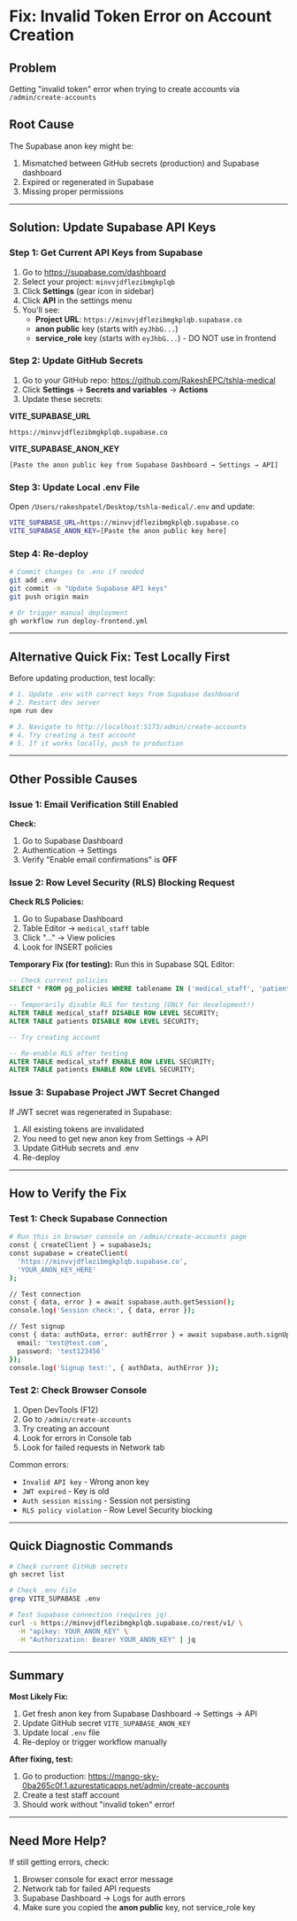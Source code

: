 # Fix: Invalid Token Error on Account Creation

## Problem
Getting "invalid token" error when trying to create accounts via `/admin/create-accounts`

## Root Cause
The Supabase anon key might be:
1. Mismatched between GitHub secrets (production) and Supabase dashboard
2. Expired or regenerated in Supabase
3. Missing proper permissions

---

## Solution: Update Supabase API Keys

### Step 1: Get Current API Keys from Supabase

1. Go to https://supabase.com/dashboard
2. Select your project: `minvvjdflezibmgkplqb`
3. Click **Settings** (gear icon in sidebar)
4. Click **API** in the settings menu
5. You'll see:
   - **Project URL**: `https://minvvjdflezibmgkplqb.supabase.co`
   - **anon public** key (starts with `eyJhbG...`)
   - **service_role** key (starts with `eyJhbG...`) - DO NOT use in frontend

### Step 2: Update GitHub Secrets

1. Go to your GitHub repo: https://github.com/RakeshEPC/tshla-medical
2. Click **Settings** → **Secrets and variables** → **Actions**
3. Update these secrets:

**VITE_SUPABASE_URL**
```
https://minvvjdflezibmgkplqb.supabase.co
```

**VITE_SUPABASE_ANON_KEY**
```
[Paste the anon public key from Supabase Dashboard → Settings → API]
```

### Step 3: Update Local .env File

Open `/Users/rakeshpatel/Desktop/tshla-medical/.env` and update:

```bash
VITE_SUPABASE_URL=https://minvvjdflezibmgkplqb.supabase.co
VITE_SUPABASE_ANON_KEY=[Paste the anon public key here]
```

### Step 4: Re-deploy

```bash
# Commit changes to .env if needed
git add .env
git commit -m "Update Supabase API keys"
git push origin main

# Or trigger manual deployment
gh workflow run deploy-frontend.yml
```

---

## Alternative Quick Fix: Test Locally First

Before updating production, test locally:

```bash
# 1. Update .env with correct keys from Supabase dashboard
# 2. Restart dev server
npm run dev

# 3. Navigate to http://localhost:5173/admin/create-accounts
# 4. Try creating a test account
# 5. If it works locally, push to production
```

---

## Other Possible Causes

### Issue 1: Email Verification Still Enabled

**Check:**
1. Go to Supabase Dashboard
2. Authentication → Settings
3. Verify "Enable email confirmations" is **OFF**

### Issue 2: Row Level Security (RLS) Blocking Request

**Check RLS Policies:**
1. Go to Supabase Dashboard
2. Table Editor → `medical_staff` table
3. Click "..." → View policies
4. Look for INSERT policies

**Temporary Fix (for testing):**
Run this in Supabase SQL Editor:

```sql
-- Check current policies
SELECT * FROM pg_policies WHERE tablename IN ('medical_staff', 'patients');

-- Temporarily disable RLS for testing (ONLY for development!)
ALTER TABLE medical_staff DISABLE ROW LEVEL SECURITY;
ALTER TABLE patients DISABLE ROW LEVEL SECURITY;

-- Try creating account

-- Re-enable RLS after testing
ALTER TABLE medical_staff ENABLE ROW LEVEL SECURITY;
ALTER TABLE patients ENABLE ROW LEVEL SECURITY;
```

### Issue 3: Supabase Project JWT Secret Changed

If JWT secret was regenerated in Supabase:
1. All existing tokens are invalidated
2. You need to get new anon key from Settings → API
3. Update GitHub secrets and .env
4. Re-deploy

---

## How to Verify the Fix

### Test 1: Check Supabase Connection
```bash
# Run this in browser console on /admin/create-accounts page
const { createClient } = supabaseJs;
const supabase = createClient(
  'https://minvvjdflezibmgkplqb.supabase.co',
  'YOUR_ANON_KEY_HERE'
);

// Test connection
const { data, error } = await supabase.auth.getSession();
console.log('Session check:', { data, error });

// Test signup
const { data: authData, error: authError } = await supabase.auth.signUp({
  email: 'test@test.com',
  password: 'test123456'
});
console.log('Signup test:', { authData, authError });
```

### Test 2: Check Browser Console
1. Open DevTools (F12)
2. Go to `/admin/create-accounts`
3. Try creating an account
4. Look for errors in Console tab
5. Look for failed requests in Network tab

Common errors:
- `Invalid API key` - Wrong anon key
- `JWT expired` - Key is old
- `Auth session missing` - Session not persisting
- `RLS policy violation` - Row Level Security blocking

---

## Quick Diagnostic Commands

```bash
# Check current GitHub secrets
gh secret list

# Check .env file
grep VITE_SUPABASE .env

# Test Supabase connection (requires jq)
curl -s https://minvvjdflezibmgkplqb.supabase.co/rest/v1/ \
  -H "apikey: YOUR_ANON_KEY" \
  -H "Authorization: Bearer YOUR_ANON_KEY" | jq
```

---

## Summary

**Most Likely Fix:**
1. Get fresh anon key from Supabase Dashboard → Settings → API
2. Update GitHub secret `VITE_SUPABASE_ANON_KEY`
3. Update local `.env` file
4. Re-deploy or trigger workflow manually

**After fixing, test:**
1. Go to production: https://mango-sky-0ba265c0f.1.azurestaticapps.net/admin/create-accounts
2. Create a test staff account
3. Should work without "invalid token" error!

---

## Need More Help?

If still getting errors, check:
1. Browser console for exact error message
2. Network tab for failed API requests
3. Supabase Dashboard → Logs for auth errors
4. Make sure you copied the **anon public** key, not service_role key
